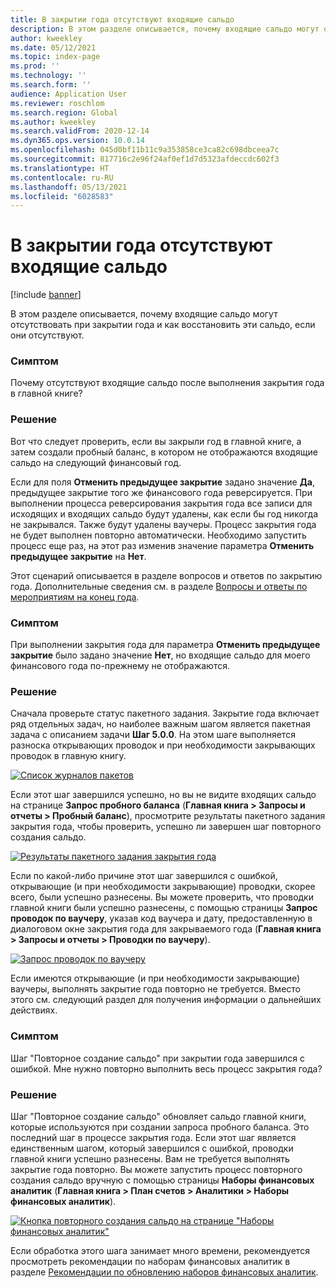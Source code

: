 ```yaml
---
title: В закрытии года отсутствуют входящие сальдо
description: В этом разделе описывается, почему входящие сальдо могут отсутствовать при закрытии года и как восстановить эти сальдо, если они отсутствуют.
author: kweekley
ms.date: 05/12/2021
ms.topic: index-page
ms.prod: ''
ms.technology: ''
ms.search.form: ''
audience: Application User
ms.reviewer: roschlom
ms.search.region: Global
ms.author: kweekley
ms.search.validFrom: 2020-12-14
ms.dyn365.ops.version: 10.0.14
ms.openlocfilehash: 045d0bf11b11c9a353858ce3ca82c698dbceea7c
ms.sourcegitcommit: 817716c2e96f24af0ef1d7d5323afdeccdc602f3
ms.translationtype: HT
ms.contentlocale: ru-RU
ms.lasthandoff: 05/13/2021
ms.locfileid: "6028583"
---
```

# <a name="year-end-close-missing-opening-balances"></a>В закрытии года отсутствуют входящие сальдо

[!include [banner](../includes/banner.md)]

В этом разделе описывается, почему входящие сальдо могут отсутствовать при закрытии года и как восстановить эти сальдо, если они отсутствуют.

### <a name="symptom"></a>Симптом

Почему отсутствуют входящие сальдо после выполнения закрытия года в главной книге? 

### <a name="resolution"></a>Решение

Вот что следует проверить, если вы закрыли год в главной книге, а затем создали пробный баланс, в котором не отображаются входящие сальдо на следующий финансовый год.

Если для поля **Отменить предыдущее закрытие** задано значение **Да**, предыдущее закрытие того же финансового года реверсируется. При выполнении процесса реверсирования закрытия года все записи для исходящих и входящих сальдо будут удалены, как если бы год никогда не закрывался. Также будут удалены ваучеры. Процесс закрытия года не будет выполнен повторно автоматически. Необходимо запустить процесс еще раз, на этот раз изменив значение параметра **Отменить предыдущее закрытие** на **Нет**.

Этот сценарий описывается в разделе вопросов и ответов по закрытию года. Дополнительные сведения см. в разделе [Вопросы и ответы по мероприятиям на конец года](faq-year-end-activities.md).

### <a name="symptom"></a>Симптом

При выполнении закрытия года для параметра **Отменить предыдущее закрытие** было задано значение **Нет**, но входящие сальдо для моего финансового года по-прежнему не отображаются.

### <a name="resolution"></a>Решение

Сначала проверьте статус пакетного задания. Закрытие года включает ряд отдельных задач, но наиболее важным шагом является пакетная задача с описанием задачи **Шаг 5.0.0**. На этом шаге выполняется разноска открывающих проводок и при необходимости закрывающих проводок в главную книгу. 

[![Список журналов пакетов](./media/yec-mssng-open-blnces-01.png)](./media/yec-mssng-open-blnces-01.png)

Если этот шаг завершился успешно, но вы не видите входящих сальдо на странице **Запрос пробного баланса** (**Главная книга > Запросы и отчеты > Пробный баланс**), просмотрите результаты пакетного задания закрытия года, чтобы проверить, успешно ли завершен шаг повторного создания сальдо.

[![Результаты пакетного задания закрытия года](./media/yec-mssng-open-blnces-02.png)](./media/yec-mssng-open-blnces-02.png)

Если по какой-либо причине этот шаг завершился с ошибкой, открывающие (и при необходимости закрывающие) проводки, скорее всего, были успешно разнесены. Вы можете проверить, что проводки главной книги были успешно разнесены, с помощью страницы **Запрос проводок по ваучеру**, указав код ваучера и дату, предоставленную в диалоговом окне закрытия года для закрываемого года (**Главная книга > Запросы и отчеты > Проводки по ваучеру**).

[![Запрос проводок по ваучеру](./media/yec-mssng-open-blnces-03.png)](./media/yec-mssng-open-blnces-03.png)

Если имеются открывающие (и при необходимости закрывающие) ваучеры, выполнять закрытие года повторно не требуется. Вместо этого см. следующий раздел для получения информации о дальнейших действиях.

### <a name="symptom"></a>Симптом

Шаг "Повторное создание сальдо" при закрытии года завершился с ошибкой. Мне нужно повторно выполнить весь процесс закрытия года?

### <a name="resolution"></a>Решение

Шаг "Повторное создание сальдо" обновляет сальдо главной книги, которые используются при создании запроса пробного баланса.  Это последний шаг в процессе закрытия года.  Если этот шаг является единственным шагом, который завершился с ошибкой, проводки главной книги успешно разнесены.  Вам не требуется выполнять закрытие года повторно. Вы можете запустить процесс повторного создания сальдо вручную с помощью страницы **Наборы финансовых аналитик** (**Главная книга > План счетов > Аналитики > Наборы финансовых аналитик**).

[![Кнопка повторного создания сальдо на странице "Наборы финансовых аналитик"](./media/yec-mssng-open-blnces-04.png)](./media/yec-mssng-open-blnces-04.png)

Если обработка этого шага занимает много времени, рекомендуется просмотреть рекомендации по наборам финансовых аналитик в разделе [Рекомендации по обновлению наборов финансовых аналитик](https://community.dynamics.com/365/financeandoperations/b/dynamics-365-finance-blog/posts/best-practices-for-updating-financial-dimension-set-dimension-sets). 

